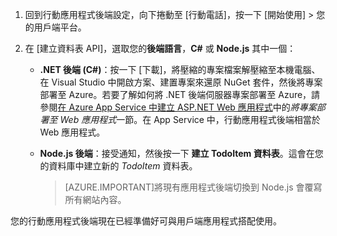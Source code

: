 
1. 回到行動應用程式後端設定，向下捲動至 [行動電話]，按一下 [開始使用] > 您的用戶端平台。 

2. 在 [建立資料表 API]，選取您的**後端語言**，**C#** 或 **Node.js** 其中一個：

	+ **.NET 後端 (C#)**：按一下 [下載]，將壓縮的專案檔案解壓縮至本機電腦、在 Visual Studio 中開啟方案、建置專案來還原 NuGet 套件，然後將專案部署至 Azure。若要了解如何將 .NET 後端伺服器專案部署至 Azure，請參閱[在 Azure App Service 中建立 ASP.NET Web 應用程式](../articles/app-service-web/web-sites-dotnet-get-started.md#deploy-the-project-to-the-web-app)中的*將專案部署至 Web 應用程式*一節。在 App Service 中，行動應用程式後端相當於 Web 應用程式。
	 
	+ **Node.js 後端**：接受通知，然後按一下 **建立 TodoItem 資料表**。這會在您的資料庫中建立新的 *TodoItem* 資料表。
	 
		>[AZURE.IMPORTANT]將現有應用程式後端切換到 Node.js 會覆寫所有網站內容。

您的行動應用程式後端現在已經準備好可與用戶端應用程式搭配使用。

<!---HONumber=Nov15_HO4-->